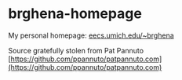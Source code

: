 brghena-homepage
================

My personal homepage: [eecs.umich.edu/~brghena](http://eecs.umich.edu/~brghena "Branden Ghena Homepage")

Source gratefully stolen from Pat Pannuto [https://github.com/ppannuto/patpannuto.com](https://github.com/ppannuto/patpannuto.com)
